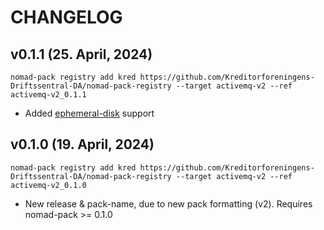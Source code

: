 # CHANGELOG

## v0.1.1 (25. April, 2024) 
`nomad-pack registry add kred https://github.com/Kreditorforeningens-Driftssentral-DA/nomad-pack-registry --target activemq-v2 --ref activemq-v2_0.1.1`

* Added [ephemeral-disk](https://developer.hashicorp.com/nomad/docs/job-specification/ephemeral_disk) support

## v0.1.0 (19. April, 2024) 
`nomad-pack registry add kred https://github.com/Kreditorforeningens-Driftssentral-DA/nomad-pack-registry --target activemq-v2 --ref activemq-v2_0.1.0`

* New release & pack-name, due to new pack formatting (v2). Requires nomad-pack >= 0.1.0
